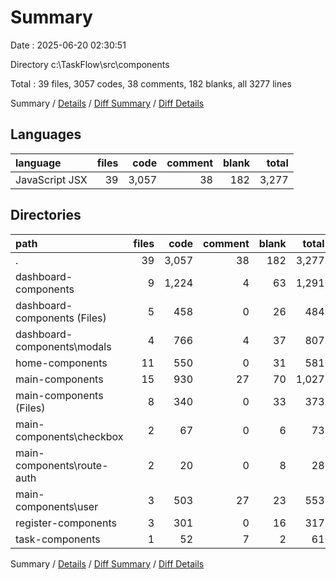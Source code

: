 # Summary

Date : 2025-06-20 02:30:51

Directory c:\\TaskFlow\\src\\components

Total : 39 files,  3057 codes, 38 comments, 182 blanks, all 3277 lines

Summary / [Details](details.md) / [Diff Summary](diff.md) / [Diff Details](diff-details.md)

## Languages
| language | files | code | comment | blank | total |
| :--- | ---: | ---: | ---: | ---: | ---: |
| JavaScript JSX | 39 | 3,057 | 38 | 182 | 3,277 |

## Directories
| path | files | code | comment | blank | total |
| :--- | ---: | ---: | ---: | ---: | ---: |
| . | 39 | 3,057 | 38 | 182 | 3,277 |
| dashboard-components | 9 | 1,224 | 4 | 63 | 1,291 |
| dashboard-components (Files) | 5 | 458 | 0 | 26 | 484 |
| dashboard-components\\modals | 4 | 766 | 4 | 37 | 807 |
| home-components | 11 | 550 | 0 | 31 | 581 |
| main-components | 15 | 930 | 27 | 70 | 1,027 |
| main-components (Files) | 8 | 340 | 0 | 33 | 373 |
| main-components\\checkbox | 2 | 67 | 0 | 6 | 73 |
| main-components\\route-auth | 2 | 20 | 0 | 8 | 28 |
| main-components\\user | 3 | 503 | 27 | 23 | 553 |
| register-components | 3 | 301 | 0 | 16 | 317 |
| task-components | 1 | 52 | 7 | 2 | 61 |

Summary / [Details](details.md) / [Diff Summary](diff.md) / [Diff Details](diff-details.md)